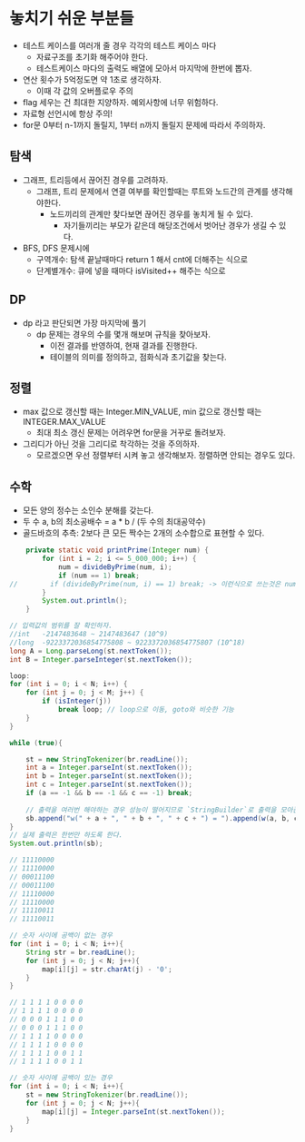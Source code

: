 # 놓치기 쉬운 부분들

- 테스트 케이스를 여러개 줄 경우 각각의 테스트 케이스 마다
  - 자료구조를 초기화 해주어야 한다.
  - 테스트케이스 마다의 출력도 배열에 모아서 마지막에 한번에 뽑자.
- 연산 횟수가 5억정도면 약 1초로 생각하자.
  - 이때 각 값의 오버플로우 주의
- flag 세우는 건 최대한 지양하자. 예외사항에 너무 위험하다.
- 자료형 선언시에 항상 주의!
- for문 0부터 n-1까지 돌릴지, 1부터 n까지 돌릴지 문제에 따라서 주의하자.

## 탐색
- 그래프, 트리등에서 끊어진 경우를 고려하자.
  - 그래프, 트리 문제에서 연결 여부를 확인할때는 루트와 노드간의 관계를 생각해야한다.
    - 노드끼리의 관계만 찾다보면 끊어진 경우를 놓치게 될 수 있다.
      - 자기들끼리는 부모가 같은데 해당조건에서 벗어난 경우가 생길 수 있다.
- BFS, DFS 문제시에
  - 구역개수: 탐색 끝날때마다 return 1 해서 cnt에 더해주는 식으로
  - 단계별개수: 큐에 넣을 때마다 isVisited++ 해주는 식으로

## DP
- dp 라고 판단되면 가장 마지막에 풀기
  - dp 문제는 경우의 수를 몇개 해보며 규칙을 찾아보자.
    - 이전 결과를 반영하여, 현재 결과를 진행한다.
    - 테이블의 의미를 정의하고, 점화식과 초기값을 찾는다.

## 정렬
- max 값으로 갱신할 때는 Integer.MIN_VALUE, min 값으로 갱신할 때는 INTEGER.MAX_VALUE
  - 최대 최소 갱신 문제는 어려우면 for문을 거꾸로 돌려보자.
- 그리디가 아닌 것을 그리디로 착각하는 것을 주의하자.
  - 모르겠으면 우선 정렬부터 시켜 놓고 생각해보자. 정렬하면 안되는 경우도 있다.

## 수학
- 모든 양의 정수는 소인수 분해를 갖는다.
- 두 수 a, b의 최소공배수 = a * b / (두 수의 최대공약수)
- 골드바흐의 추측: 2보다 큰 모든 짝수는 2개의 소수합으로 표현할 수 있다.


```java
    private static void printPrime(Integer num) {
        for (int i = 2; i <= 5_000_000; i++) {
            num = divideByPrime(num, i);
            if (num == 1) break;
//        if (divideByPrime(num, i) == 1) break; -> 이런식으로 쓰는것은 num값의 갱신을 막는다.
        }
        System.out.println();
    }
```

```java
// 입력값의 범위를 잘 확인하자.
//int	-2147483648 ~ 2147483647 (10^9)
//long	-9223372036854775808 ~ 9223372036854775807 (10^18)
long A = Long.parseLong(st.nextToken());
int B = Integer.parseInteger(st.nextToken());
```

```java
loop:
for (int i = 0; i < N; i++) {
    for (int j = 0; j < M; j++) {
        if (isInteger(j))
            break loop; // loop으로 이동, goto와 비슷한 기능
    }
}
```

```java
while (true){

    st = new StringTokenizer(br.readLine());
    int a = Integer.parseInt(st.nextToken());
    int b = Integer.parseInt(st.nextToken());
    int c = Integer.parseInt(st.nextToken());
    if (a == -1 && b == -1 && c == -1) break;
    
    // 출력을 여러번 해야하는 경우 성능이 떨어지므로 `StringBuilder`로 출력을 모아준뒤
    sb.append("w(" + a + ", " + b + ", " + c + ") = ").append(w(a, b, c)).append('\n');
}
// 실제 출력은 한번만 하도록 한다.
System.out.println(sb);
```

```java
// 11110000
// 11110000
// 00011100
// 00011100
// 11110000
// 11110000
// 11110011
// 11110011

// 숫자 사이에 공백이 없는 경우 
for (int i = 0; i < N; i++){
    String str = br.readLine();
    for (int j = 0; j < N; j++){
        map[i][j] = str.charAt(j) - '0';
    }
}

// 1 1 1 1 0 0 0 0
// 1 1 1 1 0 0 0 0
// 0 0 0 1 1 1 0 0
// 0 0 0 1 1 1 0 0
// 1 1 1 1 0 0 0 0
// 1 1 1 1 0 0 0 0
// 1 1 1 1 0 0 1 1
// 1 1 1 1 0 0 1 1

// 숫자 사이에 공백이 있는 경우
for (int i = 0; i < N; i++){
    st = new StringTokenizer(br.readLine());
    for (int j = 0; j < N; j++){
        map[i][j] = Integer.parseInt(st.nextToken());
    }
}
```